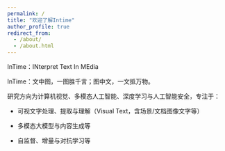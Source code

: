 ```yaml
---
permalink: /
title: "欢迎了解Intime"
author_profile: true
redirect_from: 
  - /about/
  - /about.html
---  
```

  
InTime：INterpret Text In MEdia
  
InTime：文中图，一图胜千言；图中文，一文抵万物。
  
  
  
研究方向为计算机视觉、多模态人工智能、深度学习与人工智能安全，专注于：  

+ 可视文字处理、提取与理解（Visual Text，含场景/文档图像文字等）  

+ 多模态大模型与内容生成等  

+ 自监督、增量与对抗学习等  
